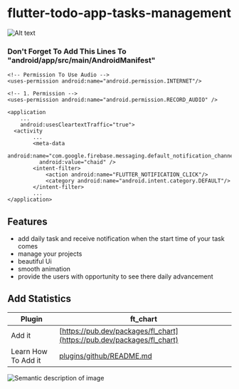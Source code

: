# flutter-todo-app-tasks-management

<img src="https://i.pinimg.com/originals/a3/c7/35/a3c7357e33061a3fc4f43fdd2622cbfb.gif" alt="Alt text" title="Optional title">

<h3> Don't Forget To Add This Lines To "android/app/src/main/AndroidManifest"</h3>
    <!-- Permission Notification-->
    <uses-permission android:name="android.permission.POST_NOTIFICATIONS"/>
    
    <!-- Permission To Use Audio -->
    <uses-permission android:name="android.permission.INTERNET"/>

    <!-- 1. Permission -->
    <uses-permission android:name="android.permission.RECORD_AUDIO" />
    
    <application
        ...
        android:usesCleartextTraffic="true">
      <activity
            ...
            <meta-data
              android:name="com.google.firebase.messaging.default_notification_channel_id"
              android:value="chaid" />
            <intent-filter>
                <action android:name="FLUTTER_NOTIFICATION_CLICK"/>
                <category android:name="android.intent.category.DEFAULT"/>
            </intent-filter>
            ...
    </application>

## Features

- add daily task and receive notification when the start time of your task comes
- manage your projects 
- beautiful Ui
- smooth animation
- provide the users with opportunity to see there daily advancement 

## Add Statistics
| Plugin | ft_chart |
| ------ | ------ |
| Add it | [https://pub.dev/packages/fl_chart](https://pub.dev/packages/fl_chart) |
| Learn How To Add it | [plugins/github/README.md](https://github.com/imaNNeoFighT/fl_chart/blob/master/repo_files/documentations/bar_chart.md) |

![Semantic description of image](/Téléchargements/Giant_Page_.png)
